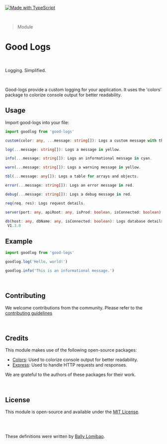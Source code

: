 [![Made with TypeScript](https://img.shields.io/badge/-Made_with_TypeScript-3178C6?style=for-the-badge&logo=typescript&logoColor=white)](#)

<br/>

> Module


# Good Logs

<br/>

Logging. Simplified.

<br/>

Good-logs provide a custom logging for your application. It uses the 'colors' package to colorize console output for better readability.

## Usage

Import good-logs into your file:

```typescript
import goodlog from 'good-logs'

custom(color: any, ...message: string[]): Logs a custom message with the specified color.

log(...message: string[]): Logs a message in yellow.

info(...message: string[]): Logs an informational message in cyan.

warn(...message: string[]): Logs a warning message in yellow.

tbl(...message: any[]): Logs a table for arrays and objects.

error(...message: string[]): Logs an error message in red.

debug(...message: string[]): Logs a debug message in red.

req(req, res): Logs request details.

server(port: any, apiRoot: any, isProd: boolean, isConnected: boolean): Logs server details.

db(host: any, dbName: any, isConnected: boolean): Logs database details.
 V1.3.0
```

## Example

```typescript
import goodlog from 'good-logs'

goodlog.log('Hello, world!')

goodlog.info('This is an informational message.')
```

<br/>

## Contributing

We welcome contributions from the community. Please refer to the [contributing guidelines](#)

<br/>

## Credits

This module makes use of the following open-source packages:

- [Colors](https://www.npmjs.com/package/colors): Used to colorize console output for better readability.
- [Express](https://www.npmjs.com/package/express): Used to handle HTTP requests and responses.

We are grateful to the authors of these packages for their work.

<br/>

## License

This module is open-source and available under the [MIT License](#).

<br/>
<br/>


These definitions were written by [Bally Lomibao](https://github.com/ballyalley-o).